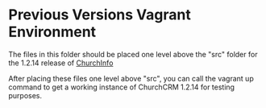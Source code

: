 # Previous Versions Vagrant Environment

The files in this folder should be placed one level above the "src" folder for the 1.2.14 release of [ChurchInfo](http://sourceforge.net/projects/churchinfo/files/latest/download?source=files)

After placing these files one level above "src", you can call the vagrant up command to get a working instance of ChurchCRM 1.2.14 for testing purposes.
